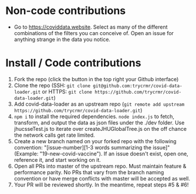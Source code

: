 # Non-code contributions
- Go to https://coviddata.website. Select as many of the different combinations of the filters you can conceive of. Open an issue for anything strange in the data you notice. 

#  Install / Code contributions
1. Fork the repo (click the button in the top right your Github interface)
2. Clone the repo (SSH: `git clone git@github.com:trycrmr/covid-data-loader.git` or HTTPS: `git clone https://github.com/trycrmr/covid-data-loader.git`)
3. Add covid-data-loader as an upstream repo (`git remote add upstream https://github.com/trycrmr/covid-data-loader.git`)
4. `npm i` to install the required dependencies. `node index.js` to fetch, transform, and output the data as json files under the ./dev folder. Use jhucsseTest.js to iterate over createJHUGlobalTree.js on the off chance the network calls get rate limited. 
5. Create a new branch named on your forked repo with the following convention: "[issue-number][1-3 words summarizing the issue]" (Example: "19-new-covid-vaccine"). If an issue doesn't exist, open one, reference it, and start working on it. 
6. Open all PRs into master of the upstream repo. Must maintain feature & performance parity. No PRs that vary from the branch naming convention or have merge conflicts with master will be accepted as well.
7. Your PR will be reviewed shortly. In the meantime, repeat steps #5 & #6! 
